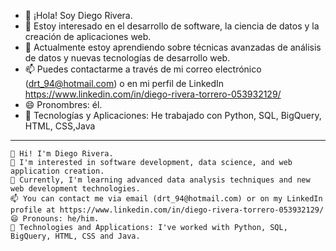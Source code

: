 - 👋 ¡Hola! Soy Diego Rivera.
- 👀 Estoy interesado en el desarrollo de software, la ciencia de datos y la creación de aplicaciones web.
- 🌱 Actualmente estoy aprendiendo sobre técnicas avanzadas de análisis de datos y nuevas tecnologías de desarrollo web.
- 📫 Puedes contactarme a través de mi correo electrónico (drt_94@hotmail.com) o en mi perfil de LinkedIn https://www.linkedin.com/in/diego-rivera-torrero-053932129/
- 😄 Pronombres: él.
- 🚀 Tecnologías y Aplicaciones: He trabajado con Python, SQL, BigQuery, HTML, CSS,Java

-------------


    👋 Hi! I'm Diego Rivera.
    👀 I'm interested in software development, data science, and web application creation.
    🌱 Currently, I'm learning advanced data analysis techniques and new web development technologies.
    📫 You can contact me via email (drt_94@hotmail.com) or on my LinkedIn profile at https://www.linkedin.com/in/diego-rivera-torrero-053932129/
    😄 Pronouns: he/him.
    🚀 Technologies and Applications: I've worked with Python, SQL, BigQuery, HTML, CSS and Java.
